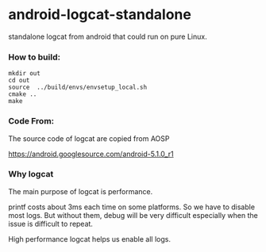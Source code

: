 android-logcat-standalone
=========================

standalone logcat from android that could run on pure Linux.

### How to build:

```
mkdir out
cd out
source  ../build/envs/envsetup_local.sh
cmake ..
make
```

### Code From:

The source code of logcat are copied from AOSP

https://android.googlesource.com/android-5.1.0_r1

### Why logcat
The main purpose of logcat is performance. 

printf costs about 3ms each time on some platforms. So we have to disable most logs. But without them, debug will be very difficult especially when the issue is difficult to repeat.

High performance logcat helps us  enable all logs.

